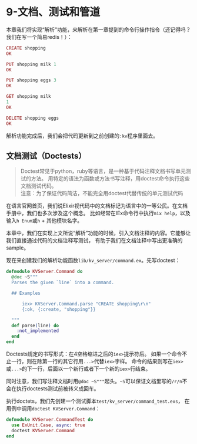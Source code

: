 9-文档、测试和管道
================
本章我们将实现“解析”功能，来解析在第一章提到的命令行操作指令（还记得吗？我们在写一个简易redis！）：
```elixir
CREATE shopping
OK

PUT shopping milk 1
OK

PUT shopping eggs 3
OK

GET shopping milk
1
OK

DELETE shopping eggs
OK
```
解析功能完成后，我们会把代码更新到之前创建的```:kv```程序里面去。

## 文档测试（Doctests）
>Doctest常见于python，ruby等语言，是一种基于代码注释文档书写单元测试的方法。
用特定的语法为函数或方法书写注释，用doctest命令执行这些文档测试代码。   
>注意：为了保证代码简洁，不能完全用doctest代替传统的单元测试代码


在语言官网首页，我们说Elixir视代码中的文档标记为语言中的一等公民。在文档手册中，我们也多次涉及这个概念。
比如经常在IEx命令行中执行```mix help```，以及输入```h Enum```或```h``` + 其他模块名字。

本章中，我们在实现上文所说“解析”功能的时候，引入文档注释的内容。它能够让我们直接通过代码的文档注释写测试，
有助于我们在文档注释中写出更准确的sample。

现在来创建我们的解析功能函数```lib/kv_server/command.ex```。先写doctest：
```elixir
defmodule KVServer.Command do
  @doc ~S"""
  Parses the given `line` into a command.

  ## Examples

      iex> KVServer.Command.parse "CREATE shopping\r\n"
      {:ok, {:create, "shopping"}}

  """
  def parse(line) do
    :not_implemented
  end
end
```

Doctests规定的书写形式：在4空格缩进之后的```iex>```提示符后。
如果一个命令不止一行，则在除第一行的其它行用```...>```代替```iex>```字样。
命令的结果则写在```iex>```或```...>```的下一行，后面以一个新行或者下一个新的```iex>```行结束。

同时注意，我们写注释文档时用```@doc ~S"""```起头。```~S```可以保证文档里写的```/r/n```不会在执行doctests测试前被转义成回车。

执行doctets，我们先创建一个测试脚本```test/kv_server/command_test.exs```，
在用例中调用```doctest KVServer.Command```：
```elixir
defmodule KVServer.CommandTest do
  use ExUnit.Case, async: true
  doctest KVServer.Command
end
```










